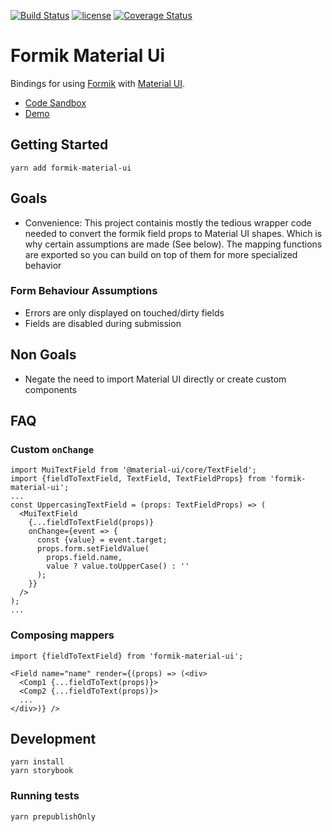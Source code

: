 [![Build Status](https://travis-ci.org/stackworx/formik-material-ui.svg?branch=master)](https://travis-ci.org/stackworx/formik-material-ui)
[![license](https://badgen.now.sh/badge/license/MIT)](./LICENSE)
[![Coverage Status](https://coveralls.io/repos/github/stackworx/formik-material-ui/badge.svg?branch=master)](https://coveralls.io/github/stackworx/formik-material-ui?branch=master)

# Formik Material Ui

Bindings for using [Formik](https://github.com/jaredpalmer/formik) with [Material UI](https://material-ui.com/).

- [Code Sandbox](https://codesandbox.io/s/m56kj105n8)
- [Demo](https://stackworx.github.io/formik-material-ui)

## Getting Started

    yarn add formik-material-ui

## Goals

- Convenience: This project containis mostly the tedious wrapper code needed to convert the formik field props
  to Material UI shapes. Which is why certain assumptions are made (See below). The mapping functions are exported so you can build on top of them for more specialized behavior

### Form Behaviour Assumptions

- Errors are only displayed on touched/dirty fields
- Fields are disabled during submission

## Non Goals

- Negate the need to import Material UI directly or create custom components

## FAQ

### Custom `onChange`

```
import MuiTextField from '@material-ui/core/TextField';
import {fieldToTextField, TextField, TextFieldProps} from 'formik-material-ui';
...
const UppercasingTextField = (props: TextFieldProps) => (
  <MuiTextField
    {...fieldToTextField(props)}
    onChange={event => {
      const {value} = event.target;
      props.form.setFieldValue(
        props.field.name,
        value ? value.toUpperCase() : ''
      );
    }}
  />
);
...
```

### Composing mappers

```
import {fieldToTextField} from 'formik-material-ui';

<Field name="name" render={(props) => (<div>
  <Comp1 {...fieldToText(props)}>
  <Comp2 {...fieldToText(props)}>
  ...
</div>)} />
```

## Development

    yarn install
    yarn storybook

### Running tests

    yarn prepublishOnly
